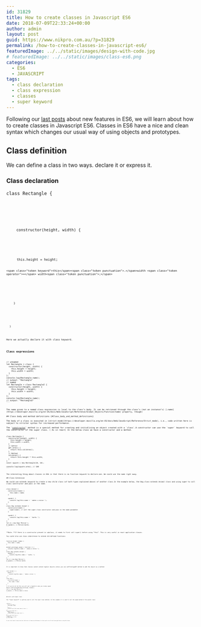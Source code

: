 ```yaml
---
id: 31829
title: How to create classes in Javascript ES6
date: 2018-07-09T22:33:24+00:00
author: admin
layout: post
guid: https://www.nikpro.com.au/?p=31829
permalink: /how-to-create-classes-in-javascript-es6/
featuredImage: ../../static/images/design-with-code.jpg
# featuredImage: ../../static/images/class-es6.png
categories:
  - ES6
  - JAVASCRIPT
tags:
  - class declaration
  - class expression
  - classes
  - super keyword
---
```

Following our [last posts](https://www.nikpro.com.au/default-parameters-in-javascript-es6-explained/) about new features in ES6, we will learn about how to create classes in Javascript ES6. Classes in ES6 have a nice and clean syntax which changes our usual way of using objects and prototypes.

## Class definition

We can define a class in two ways. declare it or express it.

### Class declaration 

<p class="brush: js line-numbers  language-js">
  <code class=" language-js"><span class="token keyword">class</span> <span class="token class-name">Rectangle</span> <span class="token punctuation">{</span>


</p>

<p class="brush: js line-numbers  language-js">
  <code class=" language-js"><span class="token function">  constructor</span><span class="token punctuation">(</span>height<span class="token punctuation">,</span> width<span class="token punctuation">)</span> <span class="token punctuation">{</span>


</p>

<p class="brush: js line-numbers  language-js">
  <code class=" language-js"><span class="token keyword">   this</span><span class="token punctuation">.</span>height <span class="token operator">=</span> height<span class="token punctuation">;</span>

    <span class="token keyword">this</span><span class="token punctuation">.</span>width <span class="token operator">=</span> width<span class="token punctuation">;</span>


</p>

<p class="brush: js line-numbers  language-js">
  <code class=" language-js"><span class="token punctuation">  }</span>


</p>

<p class="brush: js line-numbers  language-js">
  <code class=" language-js"><span class="token punctuation">}</span>
</p>

Here we actually declare it with class keyword.

### Class expressions

<pre class="brush: js line-numbers  language-js"><code class=" language-js"><span class="token comment" spellcheck="true">// unnamed</span>
<span class="token keyword">let</span> Rectangle <span class="token operator">=</span> <span class="token keyword">class</span> <span class="token punctuation">{</span>
  <span class="token function">constructor</span><span class="token punctuation">(</span>height<span class="token punctuation">,</span> width<span class="token punctuation">)</span> <span class="token punctuation">{</span>
    <span class="token keyword">this</span><span class="token punctuation">.</span>height <span class="token operator">=</span> height<span class="token punctuation">;</span>
    <span class="token keyword">this</span><span class="token punctuation">.</span>width <span class="token operator">=</span> width<span class="token punctuation">;</span>
  <span class="token punctuation">}</span>
<span class="token punctuation">}</span><span class="token punctuation">;</span>
console<span class="token punctuation">.</span><span class="token function">log</span><span class="token punctuation">(</span>Rectangle<span class="token punctuation">.</span>name<span class="token punctuation">)</span><span class="token punctuation">;</span>
<span class="token comment" spellcheck="true">// output: "Rectangle"</span>
<span class="token comment" spellcheck="true">// named</span>
<span class="token keyword">let</span> Rectangle <span class="token operator">=</span> <span class="token keyword">class</span> <span class="token class-name">Rectangle2</span> <span class="token punctuation">{</span>
  <span class="token function">constructor</span><span class="token punctuation">(</span>height<span class="token punctuation">,</span> width<span class="token punctuation">)</span> <span class="token punctuation">{</span>
    <span class="token keyword">this</span><span class="token punctuation">.</span>height <span class="token operator">=</span> height<span class="token punctuation">;</span>
    <span class="token keyword">this</span><span class="token punctuation">.</span>width <span class="token operator">=</span> width<span class="token punctuation">;</span>
  <span class="token punctuation">}</span>
<span class="token punctuation">}</span><span class="token punctuation">;</span>
console<span class="token punctuation">.</span><span class="token function">log</span><span class="token punctuation">(</span>Rectangle<span class="token punctuation">.</span>name<span class="token punctuation">)</span><span class="token punctuation">;</span>
<span class="token comment" spellcheck="true">// output: "Rectangle2"</span>
```


The name given to a named class expression is local to the class&#8217;s body. It can be retrieved through the class&#8217;s (not an instance&#8217;s) [.name](https://developer.mozilla.org/en-US/docs/Web/JavaScript/Reference/Global_Objects/Function/name) property, though)

## Class body and method definitions {#Class_body_and_method_definitions}

The body of a class is executed in [strict mode](https://developer.mozilla.org/en-US/docs/Web/JavaScript/Reference/Strict_mode), i.e., code written here is subject to stricter syntax for increased performance.

The `<a href="https://developer.mozilla.org/en-US/docs/Web/JavaScript/Reference/Classes/constructor">constructor</a>` method is a special method for creating and initialising an object created with a `class`.A constructor can use the `super` keyword to call the constructor of the super class. ( As in react) In the below class we have a constructor and a method.

<pre class="brush: js line-numbers  language-js"><code class=" language-js"><span class="token keyword">class</span> <span class="token class-name">Rectangle</span> <span class="token punctuation">{</span>
  <span class="token function">constructor</span><span class="token punctuation">(</span>height<span class="token punctuation">,</span> width<span class="token punctuation">)</span> <span class="token punctuation">{</span>
    <span class="token keyword">this</span><span class="token punctuation">.</span>height <span class="token operator">=</span> height<span class="token punctuation">;</span>
    <span class="token keyword">this</span><span class="token punctuation">.</span>width <span class="token operator">=</span> width<span class="token punctuation">;</span>
  <span class="token punctuation">}</span>
  <span class="token comment" spellcheck="true">// Getter</span>
  <span class="token keyword">get</span> <span class="token function">area</span><span class="token punctuation">(</span><span class="token punctuation">)</span> <span class="token punctuation">{</span>
    <span class="token keyword">return</span> <span class="token keyword">this</span><span class="token punctuation">.</span><span class="token function">calcArea</span><span class="token punctuation">(</span><span class="token punctuation">)</span><span class="token punctuation">;</span>
  <span class="token punctuation">}</span>
  <span class="token comment" spellcheck="true">// Method</span>
  <span class="token function">calcArea</span><span class="token punctuation">(</span><span class="token punctuation">)</span> <span class="token punctuation">{</span>
    <span class="token keyword">return</span> <span class="token keyword">this</span><span class="token punctuation">.</span>height <span class="token operator">*</span> <span class="token keyword">this</span><span class="token punctuation">.</span>width<span class="token punctuation">;</span>
  <span class="token punctuation">}</span>
<span class="token punctuation">}</span>
<span class="token keyword">const</span> square <span class="token operator">=</span> <span class="token keyword">new</span> <span class="token class-name">Rectangle</span><span class="token punctuation">(</span><span class="token number">10</span><span class="token punctuation">,</span> <span class="token number">10</span><span class="token punctuation">)</span><span class="token punctuation">;</span>

console<span class="token punctuation">.</span><span class="token function">log</span><span class="token punctuation">(</span>square<span class="token punctuation">.</span>area<span class="token punctuation">)</span><span class="token punctuation">;</span> <span class="token comment" spellcheck="true">// 100</span>
```


The interesting thing about classes in ES6 is that there is no function keyword to declare one. We could use the name right away.

## Class Extension

We could use extends keyword to create a new child class (of both types explained above) of another class.In the example below, the Dog class extends Animal class and using super to call class constructor and pass in the name.

<pre class="brush: js line-numbers  language-js"><code class=" language-js"><span class="token keyword">class</span> <span class="token class-name">Animal</span> <span class="token punctuation">{</span> 
  <span class="token function">constructor</span><span class="token punctuation">(</span>name<span class="token punctuation">)</span> <span class="token punctuation">{</span>
    <span class="token keyword">this</span><span class="token punctuation">.</span>name <span class="token operator">=</span> name<span class="token punctuation">;</span>
  <span class="token punctuation">}</span>
  
  <span class="token function">speak</span><span class="token punctuation">(</span><span class="token punctuation">)</span> <span class="token punctuation">{</span>
    console<span class="token punctuation">.</span><span class="token function">log</span><span class="token punctuation">(</span><span class="token keyword">this</span><span class="token punctuation">.</span>name <span class="token operator">+</span> <span class="token string">' makes a noise.'</span><span class="token punctuation">)</span><span class="token punctuation">;</span>
  <span class="token punctuation">}</span>
<span class="token punctuation">}</span>
<span class="token keyword">class</span> <span class="token class-name">Dog</span> <span class="token keyword">extends</span> <span class="token class-name">Animal</span> <span class="token punctuation">{</span>
  <span class="token function">constructor</span><span class="token punctuation">(</span>name<span class="token punctuation">)</span> <span class="token punctuation">{</span>
    <span class="token keyword">super</span><span class="token punctuation">(</span>name<span class="token punctuation">)</span><span class="token punctuation">;</span> <span class="token comment" spellcheck="true">// call the super class constructor and pass in the name parameter</span>
  <span class="token punctuation">}</span>

  <span class="token function">speak</span><span class="token punctuation">(</span><span class="token punctuation">)</span> <span class="token punctuation">{</span>
    console<span class="token punctuation">.</span><span class="token function">log</span><span class="token punctuation">(</span><span class="token keyword">this</span><span class="token punctuation">.</span>name <span class="token operator">+</span> <span class="token string">' barks.'</span><span class="token punctuation">)</span><span class="token punctuation">;</span>
  <span class="token punctuation">}</span>
<span class="token punctuation">}</span>
<span class="token keyword">let</span> d <span class="token operator">=</span> <span class="token keyword">new</span> <span class="token class-name">Dog</span><span class="token punctuation">(</span><span class="token string">'Mitzie'</span><span class="token punctuation">)</span><span class="token punctuation">;</span>
d<span class="token punctuation">.</span><span class="token function">speak</span><span class="token punctuation">(</span><span class="token punctuation">)</span><span class="token punctuation">;</span> <span class="token comment" spellcheck="true">// Mitzie barks.</span>
```


**Note: **If there is a constructor present in subclass, it needs to first call super() before using &#8220;this&#8221;. This is very useful in react application classes.

You could also use class inheritence to extend old defined functions:

<pre class="brush: js line-numbers  language-js"><code class=" language-js"><span class="token keyword">function</span> Animal <span class="token punctuation">(</span>name<span class="token punctuation">)</span> <span class="token punctuation">{</span>
  <span class="token keyword">this</span><span class="token punctuation">.</span>name <span class="token operator">=</span> name<span class="token punctuation">;</span>  
<span class="token punctuation">}</span>

Animal<span class="token punctuation">.</span>prototype<span class="token punctuation">.</span>speak <span class="token operator">=</span> <span class="token keyword">function</span> <span class="token punctuation">(</span><span class="token punctuation">)</span> <span class="token punctuation">{</span>
  console<span class="token punctuation">.</span><span class="token function">log</span><span class="token punctuation">(</span><span class="token keyword">this</span><span class="token punctuation">.</span>name <span class="token operator">+</span> <span class="token string">' makes a noise.'</span><span class="token punctuation">)</span><span class="token punctuation">;</span>
<span class="token punctuation">}</span>
<span class="token keyword">class</span> <span class="token class-name">Dog</span> <span class="token keyword">extends</span> <span class="token class-name">Animal</span> <span class="token punctuation">{</span>
  <span class="token function">speak</span><span class="token punctuation">(</span><span class="token punctuation">)</span> <span class="token punctuation">{</span>
    console<span class="token punctuation">.</span><span class="token function">log</span><span class="token punctuation">(</span><span class="token keyword">this</span><span class="token punctuation">.</span>name <span class="token operator">+</span> <span class="token string">' barks.'</span><span class="token punctuation">)</span><span class="token punctuation">;</span>
  <span class="token punctuation">}</span>
<span class="token punctuation">}</span>
<span class="token keyword">let</span> d <span class="token operator">=</span> <span class="token keyword">new</span> <span class="token class-name">Dog</span><span class="token punctuation">(</span><span class="token string">'Mitzie'</span><span class="token punctuation">)</span><span class="token punctuation">;</span>
d<span class="token punctuation">.</span><span class="token function">speak</span><span class="token punctuation">(</span><span class="token punctuation">)</span><span class="token punctuation">;</span> <span class="token comment" spellcheck="true">// Mitzie barks.</span>
```


It is important to know that classes cannot extend regular objects unless you use setPrototypeOf method to add the object as a method:

<pre class="brush: js line-numbers  language-js"><code class=" language-js"><span class="token keyword">const</span> Animal <span class="token operator">=</span> <span class="token punctuation">{</span>
  <span class="token function">speak</span><span class="token punctuation">(</span><span class="token punctuation">)</span> <span class="token punctuation">{</span>
    console<span class="token punctuation">.</span><span class="token function">log</span><span class="token punctuation">(</span><span class="token keyword">this</span><span class="token punctuation">.</span>name <span class="token operator">+</span> <span class="token string">' makes a noise.'</span><span class="token punctuation">)</span><span class="token punctuation">;</span>
  <span class="token punctuation">}</span>
<span class="token punctuation">}</span><span class="token punctuation">;</span>
<span class="token keyword">class</span> <span class="token class-name">Dog</span> <span class="token punctuation">{</span>
  <span class="token function">constructor</span><span class="token punctuation">(</span>name<span class="token punctuation">)</span> <span class="token punctuation">{</span>
    <span class="token keyword">this</span><span class="token punctuation">.</span>name <span class="token operator">=</span> name<span class="token punctuation">;</span>
  <span class="token punctuation">}</span>
<span class="token punctuation">}</span>
<span class="token comment" spellcheck="true">// If you do not do this you will get a TypeError when you invoke speak</span>
Object<span class="token punctuation">.</span><span class="token function">setPrototypeOf</span><span class="token punctuation">(</span>Dog<span class="token punctuation">.</span>prototype<span class="token punctuation">,</span> Animal<span class="token punctuation">)</span><span class="token punctuation">;</span>
<span class="token keyword">let</span> d <span class="token operator">=</span> <span class="token keyword">new</span> <span class="token class-name">Dog</span><span class="token punctuation">(</span><span class="token string">'Mitzie'</span><span class="token punctuation">)</span><span class="token punctuation">;</span>
d<span class="token punctuation">.</span><span class="token function">speak</span><span class="token punctuation">(</span><span class="token punctuation">)</span><span class="token punctuation">;</span> <span class="token comment" spellcheck="true">// Mitzie makes a noise.</span>
```


## Calls with Super class

The **super keyword** is getting used to call the super class methods. In this example it is used to call the speak method of the parent class:

<pre class="brush: js line-numbers  language-js"><code class=" language-js"><span class="token keyword">class</span><code class=" language-js"><span class="token class-name">Cat</span> <span class="token punctuation">{</span> 
  <span class="token function">constructor</span><span class="token punctuation">(</span>name<span class="token punctuation">)</span> <span class="token punctuation">{</span>
    <span class="token keyword">this</span><span class="token punctuation">.</span>name <span class="token operator">=</span> name<span class="token punctuation">;</span>
  <span class="token punctuation">}</span>
  
  <span class="token function">speak</span><span class="token punctuation">(</span><span class="token punctuation">)</span> <span class="token punctuation">{</span>
    console<span class="token punctuation">.</span><span class="token function">log</span><span class="token punctuation">(</span><span class="token template-string"><span class="token string">`</span><span class="token interpolation"><span class="token interpolation-punctuation punctuation">${</span><span class="token keyword">this</span><span class="token punctuation">.</span>name<span class="token interpolation-punctuation punctuation">}</span></span><span class="token string"> makes a noise.`</span></span><span class="token punctuation">)</span><span class="token punctuation">;</span>
  <span class="token punctuation">}</span>
<span class="token punctuation">}</span>
<span class="token keyword">class</span> <span class="token class-name">Lion</span> <span class="token keyword">extends</span> <span class="token class-name">Cat</span> <span class="token punctuation">{</span>
  <span class="token function">speak</span><span class="token punctuation">(</span><span class="token punctuation">)</span> <span class="token punctuation">{</span>
    <span class="token keyword">super</span><span class="token punctuation">.</span><span class="token function">speak</span><span class="token punctuation">(</span><span class="token punctuation">)</span><span class="token punctuation">;</span>
    console<span class="token punctuation">.</span><span class="token function">log</span><span class="token punctuation">(</span><span class="token template-string"><span class="token string">`</span><span class="token interpolation"><span class="token interpolation-punctuation punctuation">${</span><span class="token keyword">this</span><span class="token punctuation">.</span>name<span class="token interpolation-punctuation punctuation">}</span></span><span class="token string"> roars.`</span></span><span class="token punctuation">)</span><span class="token punctuation">;</span>
  <span class="token punctuation">}</span>
<span class="token punctuation">}</span>
<span class="token keyword">let</span> l <span class="token operator">=</span> <span class="token keyword">new</span> <span class="token class-name">Lion</span><span class="token punctuation">(</span><span class="token string">'Fuzzy'</span><span class="token punctuation">)</span><span class="token punctuation">;</span>
l<span class="token punctuation">.</span><span class="token function">speak</span><span class="token punctuation">(</span><span class="token punctuation">)</span><span class="token punctuation">;</span> 
<span class="token comment" spellcheck="true">// Fuzzy makes a noise.</span>
<span class="token comment" spellcheck="true">// Fuzzy roars.</span>
```


It was a brief about classes and their definition in Javascript ES6.However In future posts we will build some applications using ES6 classes. 